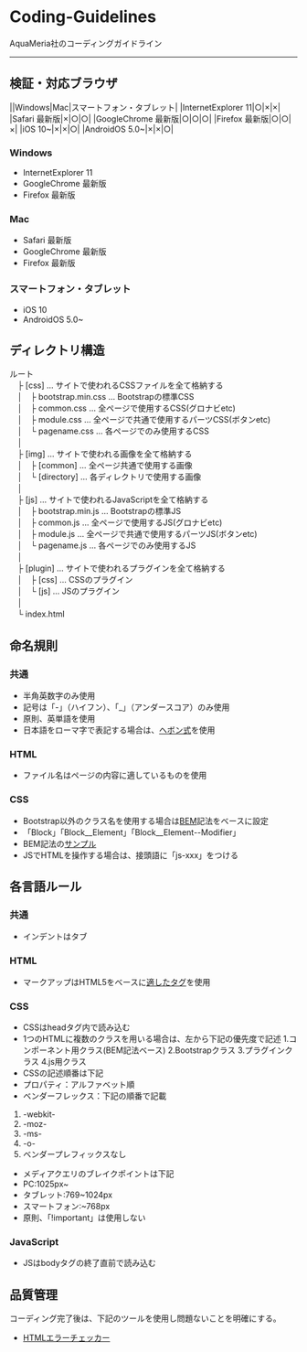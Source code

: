 # Coding-Guidelines
AquaMeria社のコーディングガイドライン

---

## 検証・対応ブラウザ
||Windows|Mac|スマートフォン・タブレット|
|InternetExplorer 11|○|×|×|
|Safari 最新版|×|○|○|
|GoogleChrome 最新版|○|○|○|
|Firefox 最新版|○|○|×|
|iOS 10~|×|×|○|
|AndroidOS 5.0~|×|×|○|


### Windows  
 * InternetExplorer 11  
 * GoogleChrome 最新版  
 * Firefox 最新版  
### Mac  
 * Safari 最新版  
 * GoogleChrome 最新版  
 * Firefox 最新版  
### スマートフォン・タブレット  
 * iOS 10  
 * AndroidOS 5.0~  
 
## ディレクトリ構造  
 ルート  
　├ [css] … サイトで使われるCSSファイルを全て格納する  
　│　├ bootstrap.min.css … Bootstrapの標準CSS  
　│　├ common.css … 全ページで使用するCSS(グロナビetc)  
　│　├ module.css … 全ページで共通で使用するパーツCSS(ボタンetc)   
　│　└ pagename.css …  各ページでのみ使用するCSS  
　│   
　├ [img] … サイトで使われる画像を全て格納する  
　│　├ [common] … 全ページ共通で使用する画像  
　│　└ [directory] …  各ディレクトリで使用する画像  
　│   
　├ [js] … サイトで使われるJavaScriptを全て格納する  
　│　├ bootstrap.min.js … Bootstrapの標準JS  
　│　├ common.js … 全ページで使用するJS(グロナビetc)  
　│　├ module.js … 全ページで共通で使用するパーツJS(ボタンetc)   
　│　└ pagename.js …  各ページでのみ使用するJS  
　│    
　├ [plugin] … サイトで使われるプラグインを全て格納する  
　│　├ [css] … CSSのプラグイン  
　│　└ [js] …  JSのプラグイン  
　│   
　└ index.html  
 
## 命名規則
### 共通
 * 半角英数字のみ使用
 * 記号は「-」（ハイフン）、「_」（アンダースコア）のみ使用
 * 原則、英単語を使用
 * 日本語をローマ字で表記する場合は、[ヘボン式](http://tomari.org/main/java/hebon.html)を使用
### HTML
 * ファイル名はページの内容に適しているものを使用
### CSS
 * Bootstrap以外のクラス名を使用する場合は[BEM](https://en.bem.info/)記法をベースに設定
  * 「Block」「Block__Element」「Block__Element--Modifier」
  * BEM記法の[サンプル](http://qiita.com/usagi-f/items/b4e56e765384c49d5d04)
 * JSでHTMLを操作する場合は、接頭語に「js-xxx」をつける

## 各言語ルール
### 共通
 * インデントはタブ
### HTML
 * マークアップはHTML5をベースに[適したタグ](http://html-coding.co.jp/annex/guideline/guideline.php#markup)を使用
### CSS
 * CSSはheadタグ内で読み込む
 * 1つのHTMLに複数のクラスを用いる場合は、左から下記の優先度で記述
   1.コンポーネント用クラス(BEM記法ベース)
   2.Bootstrapクラス
   3.プラグインクラス
   4.js用クラス
 * CSSの記述順番は下記
  * プロパティ：アルファベット順
  * ベンダーフレックス：下記の順番で記載
   1. -webkit-
   2. -moz-
   3. -ms-
   4. -o-
   5. ベンダープレフィックスなし
 * メディアクエリのブレイクポイントは下記
  * PC:1025px~
  * タブレット:769~1024px
  * スマートフォン:~768px
 * 原則、「!important」は使用しない
### JavaScript
 * JSはbodyタグの終了直前で読み込む
 
## 品質管理
コーディング完了後は、下記のツールを使用し問題ないことを明確にする。
 * [HTMLエラーチェッカー](https://chrome.google.com/webstore/detail/html%E3%82%A8%E3%83%A9%E3%83%BC%E3%83%81%E3%82%A7%E3%83%83%E3%82%AB%E3%83%BC/ohdllebchmmponnofchalfkegpjojcaf?utm_source=chrome-ntp-icon)